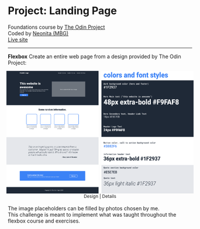 # Project: Landing Page

Foundations course by [The Odin Project](https://www.theodinproject.com/)<br>
Coded by [Neonita (MBG)](https://github.com/neonita)<br>
[Live site](google.com)

<hr>

**Flexbox**
Create an entire web page from a design provided by The Odin Project:

<div style="display: flex; gap: 8px; justify-content: center;">
<img src="./design/01.png" width="50%" height="auto">
<img src="./design/02.png" width="50%" height="auto">
</div>
<div style="text-align: center; font-size: 12px;">
Design | Details
</div>

<br>
The image placeholders can be filled by photos chosen by me.<br>
This challenge is meant to implement what was taught throughout the flexbox course and exercises.
